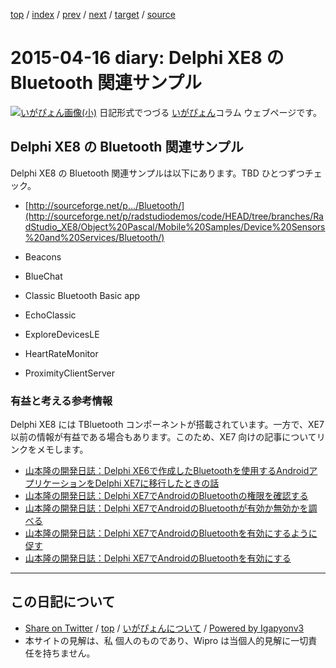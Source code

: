 [top](../index.html) 
 / [index](index.html) 
 / [prev](ig150415.html) 
 / [next](ig150417.html) 
 / [target](https://igapyon.github.io/diary/2015/ig150416.html) 
 / [source](https://github.com/igapyon/diary/blob/master/2015/ig150416.src.md) 

2015-04-16 diary: Delphi XE8 の Bluetooth 関連サンプル
=====================================================================================================
[![いがぴょん画像(小)](https://igapyon.github.io/diary/images/iga200306s.jpg "いがぴょん")](https://igapyon.github.io/diary/memo/memoigapyon.html) 日記形式でつづる [いがぴょん](https://igapyon.github.io/diary/memo/memoigapyon.html)コラム ウェブページです。

## Delphi XE8 の Bluetooth 関連サンプル

Delphi XE8 の Bluetooth 関連サンプルは以下にあります。TBD ひとつずつチェック。

* [http://sourceforge.net/p.../Bluetooth/](http://sourceforge.net/p/radstudiodemos/code/HEAD/tree/branches/RadStudio_XE8/Object%20Pascal/Mobile%20Samples/Device%20Sensors%20and%20Services/Bluetooth/)



*  Beacons
*  BlueChat
*  Classic Bluetooth Basic app
*  EchoClassic
*  ExploreDevicesLE
*  HeartRateMonitor
*  ProximityClientServer



### 有益と考える参考情報

Delphi XE8 には TBluetooth コンポーネントが搭載されています。一方で、XE7 以前の情報が有益である場合もあります。このため、XE7 向けの記事についてリンクをメモします。

* [山本隆の開発日誌：Delphi XE6で作成したBluetoothを使用するAndroidアプリケーションをDelphi XE7に移行したときの話](http://www.gesource.jp/weblog/?p=6820)
* [山本隆の開発日誌：Delphi XE7でAndroidのBluetoothの権限を確認する](http://www.gesource.jp/weblog/?p=6832)
* [山本隆の開発日誌：Delphi XE7でAndroidのBluetoothが有効か無効かを調べる](http://www.gesource.jp/weblog/?p=6833)
* [山本隆の開発日誌：Delphi XE7でAndroidのBluetoothを有効にするように促す](http://www.gesource.jp/weblog/?p=6837)
* [山本隆の開発日誌：Delphi XE7でAndroidのBluetoothを有効にする](http://www.gesource.jp/weblog/?p=6835)


----------------------------------------------------------------------------------------------------

## この日記について

* [Share on Twitter](https://twitter.com/intent/tweet?hashtags=igapyon%2Cdiary%2C%E3%81%84%E3%81%8C%E3%81%B4%E3%82%87%E3%82%93&text=Delphi+XE8+%E3%81%AE+Bluetooth+%E9%96%A2%E9%80%A3%E3%82%B5%E3%83%B3%E3%83%97%E3%83%AB&url=https%3A%2F%2Figapyon.github.io%2Fdiary%2F2015%2Fig150416.html) / [top](../index.html) / [いがぴょんについて](https://igapyon.github.io/diary/memo/memoigapyon.html) / [Powered by Igapyonv3](https://github.com/igapyon/igapyonv3)
* 本サイトの見解は、私 個人のものであり、Wipro は当個人的見解に一切責任を持ちません。 
